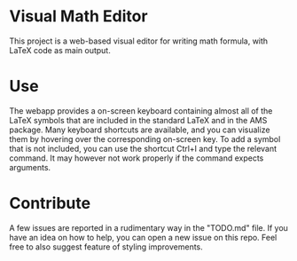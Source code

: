 # Visual Math Editor

This project is a web-based visual editor for writing math formula, with LaTeX code as main output.

# Use

The webapp provides a on-screen keyboard containing almost all of the LaTeX symbols that are included in the standard LaTeX and in the AMS package. Many keyboard shortcuts are available, and you can visualize them by hovering over the corresponding on-screen key. To add a symbol that is not included, you can use the shortcut Ctrl+I and type the relevant command. It may however not work properly if the command expects arguments.

# Contribute

A few issues are reported in a rudimentary way in the "TODO.md" file. If you have an idea on how to help, you can open a new issue on this repo. Feel free to also suggest feature of styling improvements.